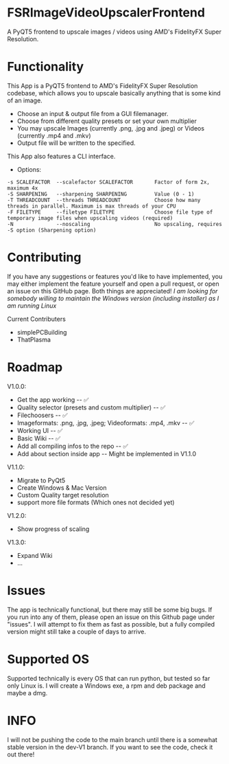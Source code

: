 # FSRImageVideoUpscalerFrontend
A PyQT5 frontend to upscale images / videos using AMD's FidelityFX Super Resolution. 

# Functionality
This App is a PyQT5 frontend to AMD's FidelityFX Super Resolution codebase, which allows you to upscale basically anything that is some kind of an image. 
- Choose an input & output file from a GUI filemanager.
- Choose from different quality presets or set your own multiplier
- You may upscale Images (currently .png, .jpg and .jpeg) or Videos (currently .mp4 and .mkv)
- Output file will be written to the specified.

This App also features a CLI interface.
- Options:
```
-s SCALEFACTOR	--scalefactor SCALEFACTOR		Factor of form 2x, maximum 4x
-S SHARPENING	--sharpening SHARPENING			Value (0 - 1)
-T THREADCOUNT	--threads THREADCOUNT			Choose how many threads in parallel. Maximum is max threads of your CPU
-F FILETYPE		--filetype FILETYPE				Choose file type of temporary image files when upscaling videos (required)
-N 				--noscaling						No upscaling, requires -S option (Sharpening option)
```

# Contributing
If you have any suggestions or features you'd like to have implemented, you may either implement the feature yourself and open a pull request, or open an issue on this GitHub page. Both things are appreciated!
*I am looking for somebody willing to maintain the Windows version (including installer) as I am running Linux*

Current Contributers
- simplePCBuilding
- ThatPlasma


# Roadmap
V1.0.0:
- Get the app working -- :white_check_mark:
- Quality selector (presets and custom multiplier) -- :white_check_mark:
- Filechoosers -- :white_check_mark:
- Imageformats: .png, .jpg, .jpeg; Videoformats: .mp4, .mkv -- :white_check_mark:
- Working UI -- :white_check_mark:
- Basic Wiki -- :white_check_mark:
- Add all compiling infos to the repo -- :white_check_mark:
- Add about section inside app -- Might be implemented in V1.1.0

V1.1.0: 
- Migrate to PyQt5
- Create Windows & Mac Version
- Custom Quality target resolution
- support more file formats (Which ones not decided yet)

V1.2.0:
- Show progress of scaling

V1.3.0: 
- Expand Wiki
- ...

# Issues
The app is technically functional, but there may still be some big bugs. If you run into any of them, please open an issue on this Github page under "issues". I will attempt to fix them as fast as possible, but a fully compiled version might still take a couple of days to arrive. 

# Supported OS
Supported technically is every OS that can run python, but tested so far only Linux is. I will create a Windows exe, a rpm and deb package and maybe a dmg.

# INFO
I will not be pushing the code to the main branch until there is a somewhat stable version in the dev-V1 branch. If you want to see the code, check it out there!
